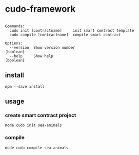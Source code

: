# cudo-framework

```cudo <cmd> [args]

Commands:
  cudo init [contractname]     init smart contract template
  cudo compile [contractname]  compile smart contract

Options:
  --version  Show version number                                       [boolean]
  --help     Show help                                                 [boolean]

```

## install
```
npm --save install
```

## usage
### create smart contract project
```
node cudo init sea-animals
```

### compile
```
node cudo compile sea-animals
```
